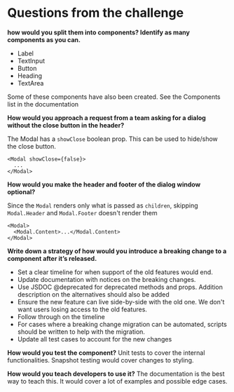 # Questions from the challenge

**how would you split them into components? Identify as many components as you can.**

- Label
- TextInput
- Button
- Heading 
- TextArea

Some of these components have  also been created. See the Components list in the documentation

**How would you approach a request from a team asking for a dialog without the close button in the header?**

The Modal has a `showClose` boolean prop. This can be used to hide/show the close button.

```tsx
<Modal showClose={false}>
  ...
</Modal>
```

**How would you make the header and footer of the dialog window optional?**

Since the `Modal` renders only what is passed as `children`, skipping `Modal.Header` and `Modal.Footer` doesn't render
them

```tsx
<Modal>
  <Modal.Content>...</Modal.Content>
</Modal>
```

**Write down a strategy of how would you introduce a breaking change to a component after it’s released.**

- Set a clear timeline for when support of the old features would end.
- Update documentation with notices on the breaking changes.
- Use JSDOC @deprecated for deprecated methods and props. Addition description on the alternatives should also be added
- Ensure the new feature can live side-by-side with the old one. We don't want users losing access to the old features.
- Follow through on the timeline
- For cases where a breaking change migration can be automated, scripts should be written to help with the migration.
- Update all test cases to account for the new changes

**How would you test the component?**
Unit tests to cover the internal functionalities. Snapshot testing would cover changes to styling.

**How would you teach developers to use it?**
The documentation is the best way to teach this. It would cover a lot of examples and possible edge cases.

